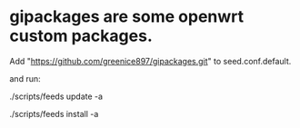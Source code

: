 # gipackages are some openwrt custom packages.
Add "https://github.com/greenice897/gipackages.git" to seed.conf.default.

and run:

./scripts/feeds update -a

./scripts/feeds install -a
